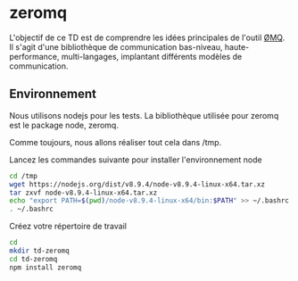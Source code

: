 # zeromq
L'objectif de ce TD est de comprendre les idées principales de l'outil [ØMQ](http://zeromq.org/). Il s'agit d'une bibliothèque de communication bas-niveau, haute-performance, multi-langages, implantant différents modèles de communication.


## Environnement
Nous utilisons nodejs pour les tests.
La bibliothèque utilisée pour zeromq est le package node, zeromq.

Comme toujours, nous allons réaliser tout cela dans /tmp.

Lancez les commandes suivante pour installer l'environnement node
```bash
cd /tmp
wget https://nodejs.org/dist/v8.9.4/node-v8.9.4-linux-x64.tar.xz
tar zxvf node-v8.9.4-linux-x64.tar.xz
echo "export PATH=$(pwd)/node-v8.9.4-linux-x64/bin:$PATH" >> ~/.bashrc
. ~/.bashrc
```

Créez votre répertoire de travail
```bash
cd
mkdir td-zeromq
cd td-zeromq
npm install zeromq
```

